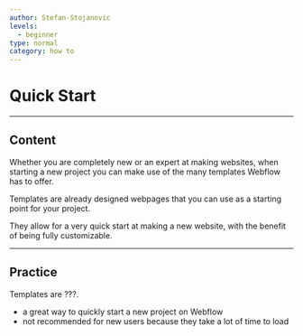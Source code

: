 ```yaml
---
author: Stefan-Stojanovic
levels:
  - beginner
type: normal
category: how to
---
```


# Quick Start


---

## Content

Whether you are completely new or an expert at making websites, when starting a new project you can make use of the many templates Webflow has to offer.

Templates are already designed webpages that you can use as a starting point for your project. 

They allow for a very quick start at making a new website, with the benefit of being fully customizable.


---

## Practice

Templates are ???.

* a great way to quickly start a new project on Webflow
* not recommended for new users because they take a lot of time to load
